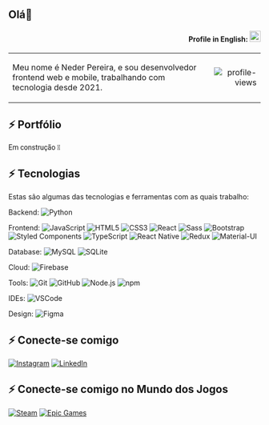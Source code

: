 ## Olá👋

<div align="right">

#### Profile in English: [<kbd><img title="English" alt="English" src="https://img.icons8.com/color/48/000000/usa.png" width="22"></kbd>](https://github.com/Nedpereira/Nedpereira/blob/main/README-us.md)

</div>

<table width="100%">
  <tr>
    <td width="80%">
      <p>Meu nome é Neder Pereira, e sou desenvolvedor frontend web e mobile, trabalhando com tecnologia desde 2021.</p>
    </td>
    <td width="20%" align="right">
      <img src="https://komarev.com/ghpvc/?username=Nedpereira&color=blue" alt="profile-views" />
    </td>
  </tr>
</table>

## ⚡ Portfólio

<span style="font-family: 'Roboto', sans-serif; font-size: 14px;">Em construção 🚧</span>

## ⚡ Tecnologias

Estas são algumas das tecnologias e ferramentas com as quais trabalho:

Backend: 
![Python](https://img.shields.io/badge/-Python-3776AB?style=flat-square&logo=python&logoColor=white)

Frontend:
![JavaScript](https://img.shields.io/badge/-JavaScript-black?style=flat-square&logo=javascript)
![HTML5](https://img.shields.io/badge/-HTML5-E34F26?style=flat-square&logo=html5&logoColor=white)
![CSS3](https://img.shields.io/badge/-CSS3-1572B6?style=flat-square&logo=css3)
![React](https://img.shields.io/badge/-React-61DAFB?style=flat-square&logo=react&logoColor=white)
![Sass](https://img.shields.io/badge/-Sass-CC6699?style=flat-square&logo=sass&logoColor=white)
![Bootstrap](https://img.shields.io/badge/-Bootstrap-563D7C?style=flat-square&logo=bootstrap)
![Styled Components](https://img.shields.io/badge/-Styled_Components-DB7093?style=flat-square&logo=styled-components&logoColor=white)
![TypeScript](https://img.shields.io/badge/-TypeScript-007ACC?style=flat-square&logo=typescript&logoColor=white)
![React Native](https://img.shields.io/badge/-React_Native-61DAFB?style=flat-square&logo=react&logoColor=white)
![Redux](https://img.shields.io/badge/-Redux-764ABC?style=flat-square&logo=redux&logoColor=white)
![Material-UI](https://img.shields.io/badge/-Material--UI-0081CB?style=flat-square&logo=material-ui&logoColor=white)


Database:
![MySQL](https://img.shields.io/badge/-MySQL-4479A1?style=flat-square&logo=mysql&logoColor=white)
![SQLite](https://img.shields.io/badge/-SQLite-003B57?style=flat-square&logo=sqlite&logoColor=white)

Cloud:
![Firebase](https://img.shields.io/badge/Firebase-FFCA28?style=flat-square&logo=firebase&logoColor=white)

Tools:
![Git](https://img.shields.io/badge/-Git-black?style=flat-square&logo=git)
![GitHub](https://img.shields.io/badge/-GitHub-181717?style=flat-square&logo=github)
![Node.js](https://img.shields.io/badge/-Node.js-339933?style=flat-square&logo=node.js&logoColor=white)
![npm](https://img.shields.io/badge/-npm-CB3837?style=flat-square&logo=npm&logoColor=white)

IDEs:
![VSCode](https://img.shields.io/badge/-VSCode-007ACC?style=flat-square&logo=visual-studio-code&logoColor=white)

Design:
![Figma](https://img.shields.io/badge/-Figma-F24E1E?style=flat-square&logo=figma&logoColor=white)

## ⚡ Conecte-se comigo

[![Instagram](https://img.shields.io/badge/-Instagram-E4405F?style=flat-square&logo=instagram&logoColor=white)](https://www.instagram.com/nedpereiira)
[![LinkedIn](https://img.shields.io/badge/-LinkedIn-0077B5?style=flat-square&logo=linkedin&logoColor=white)](https://www.linkedin.com/in/nederpereira/)

## ⚡ Conecte-se comigo no Mundo dos Jogos

[![Steam](https://img.shields.io/badge/-Steam-000000?style=flat-square&logo=steam&logoColor=white)](https://steamcommunity.com/profiles/76561198871026847/)
[![Epic Games](https://img.shields.io/badge/-Epic_Games-313131?style=flat-square&logo=epicgames&logoColor=white)](https://store.epicgames.com/pt-BR/u/fa9bc971dd834b48ac83e226949c042a)
